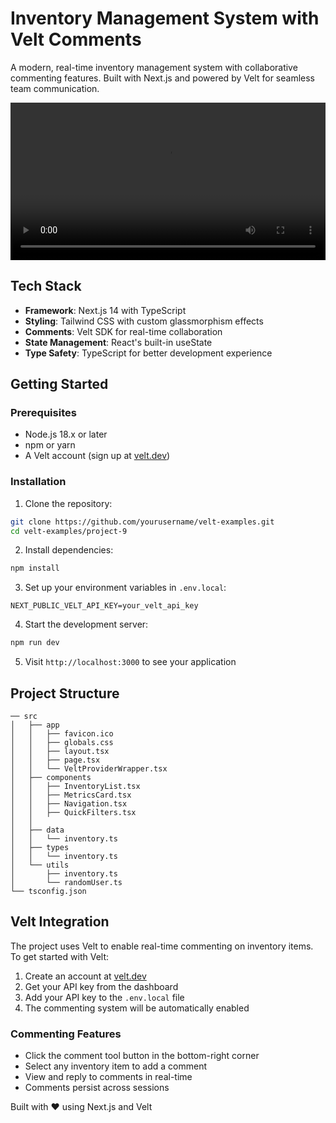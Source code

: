 # Inventory Management System with Velt Comments

A modern, real-time inventory management system with collaborative commenting features. Built with Next.js and powered by Velt for seamless team communication.

<video width="100%" controls>
  <source src="https://github.com/user-attachments/assets/f1afb18e-0893-4e82-97d8-31af2366c7af" type="video/mp4">
Your browser does not support the video tag.
</video>

## Tech Stack

- **Framework**: Next.js 14 with TypeScript
- **Styling**: Tailwind CSS with custom glassmorphism effects
- **Comments**: Velt SDK for real-time collaboration
- **State Management**: React's built-in useState
- **Type Safety**: TypeScript for better development experience

## Getting Started

### Prerequisites

- Node.js 18.x or later
- npm or yarn
- A Velt account (sign up at [velt.dev](https://velt.dev))

### Installation

1. Clone the repository:

```bash
git clone https://github.com/yourusername/velt-examples.git
cd velt-examples/project-9
```

2. Install dependencies:

```bash
npm install
```

3. Set up your environment variables in `.env.local`:

```env
NEXT_PUBLIC_VELT_API_KEY=your_velt_api_key
```

4. Start the development server:

```bash
npm run dev
```

5. Visit `http://localhost:3000` to see your application

## Project Structure

```
── src
│   ├── app
│   │   ├── favicon.ico
│   │   ├── globals.css
│   │   ├── layout.tsx
│   │   ├── page.tsx
│   │   └── VeltProviderWrapper.tsx
│   ├── components
│   │   ├── InventoryList.tsx
│   │   ├── MetricsCard.tsx
│   │   ├── Navigation.tsx
│   │   ├── QuickFilters.tsx
│   │
│   ├── data
│   │   └── inventory.ts
│   ├── types
│   │   └── inventory.ts
│   └── utils
│       ├── inventory.ts
│       └── randomUser.ts
└── tsconfig.json
```

## Velt Integration

The project uses Velt to enable real-time commenting on inventory items. To get started with Velt:

1. Create an account at [velt.dev](https://velt.dev)
2. Get your API key from the dashboard
3. Add your API key to the `.env.local` file
4. The commenting system will be automatically enabled

### Commenting Features

- Click the comment tool button in the bottom-right corner
- Select any inventory item to add a comment
- View and reply to comments in real-time
- Comments persist across sessions

Built with ❤️ using Next.js and Velt
